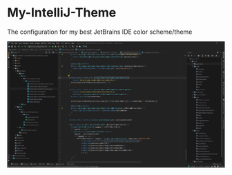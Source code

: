 # My-IntelliJ-Theme
The configuration for my best JetBrains IDE color scheme/theme


<img src="./Intellij Theme Example.png" />
